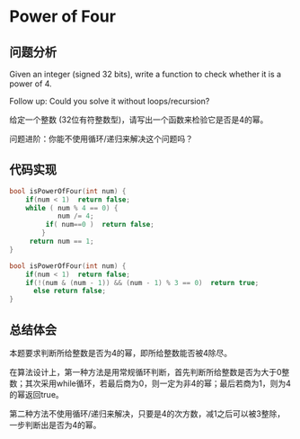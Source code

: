 #  Power of Four

## 问题分析
Given an integer (signed 32 bits), write a function to check whether it is a power of 4.

Follow up: Could you solve it without loops/recursion?

给定一个整数 (32位有符整数型)，请写出一个函数来检验它是否是4的幂。

问题进阶：你能不使用循环/递归来解决这个问题吗？

## 代码实现
``` C
bool isPowerOfFour(int num) {
    if(num < 1)  return false;
    while ( num % 4 == 0) {
            num /= 4;
         if( num==0 )  return false;
        }
     return num == 1;  
}

bool isPowerOfFour(int num) {
    if(num < 1)  return false;
    if(!(num & (num - 1)) && (num - 1) % 3 == 0)  return true;
      else return false;
}

```

## 总结体会

本题要求判断所给整数是否为4的幂，即所给整数能否被4除尽。

在算法设计上，第一种方法是用常规循环判断，首先判断所给整数是否为大于0整数；其次采用while循环，若最后商为0，则一定为非4的幂；最后若商为1，则为4的幂返回true。

第二种方法不使用循环/递归来解决，只要是4的次方数，减1之后可以被3整除，一步判断出是否为4的幂。

